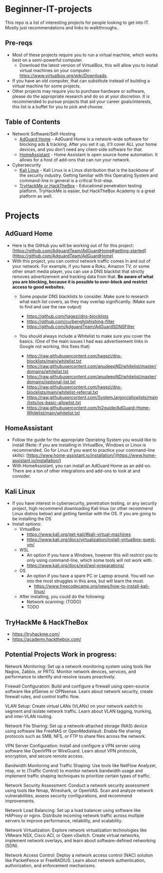 # Beginner-IT-projects
This repo is a list of interesting projects for people looking to get into IT. Mostly just recommendations and links to walkthroughs.

## Pre-reqs
- Most of these projects require you to run a virtual machine, which works best on a semi-powerful computer.
  - Download the latest version of VirtualBox, this will allow you to install virtual machines on your computer: https://www.virtualbox.org/wiki/Downloads.
- If you have an old computer, that can substitute instead of building a virtual machine for some projects.
- Other projects may require you to purchase hardware or software, please do the appropriate research and do so at your discretion. It is recommended to pursue projects that aid your career goals/interests, this list is a buffet for you to pick and choose.

## Table of Contents
- Network Software/Self-Hosting
  - [AdGuard Home](#adguard-home) - AdGuard Home is a network-wide software for blocking ads & tracking. After you set it up, it’ll cover ALL your home devices, and you don’t need any client-side software for that. 
  - [HomeAssistant](#homeassistant) - Home Assistant is open source home automation. It allows for a host of add-ons that can run your network.
- Cybersecurity
  - [Kali Linux](#Kali-Linux) - Kali Linux is a Linux distribution that is the backbone of the security industry. Getting familiar with this Operating System and command-line in general is a critical first-step.
  - [TryHackMe or HackTheBox](#tryhackme--hackthebox) - Educational penetration testing platform. TryHackMe is easier, but HackTheBox Academy is a great platform as well.


# Projects
## AdGuard Home
- Here is the GitHub you will be working out of for this project: [https://github.com/AdguardTeam/AdGuardHome#getting-started](https://github.com/AdguardTeam/AdGuardHome)
- With this project, you can control  network traffic comes in and out of your network. For example, if you have a Roku, Amazon TV, or some other smart media player, you can use a DNS blacklist that strictly removes advertizement and tracking data from that. **Be aware of what you are blocking, because it is possible to over-block and restrict access to good websites.**
  - Some popular DNS blacklists to consider. Make sure to research what each list covers, as they may overlap significantly. (Make sure to find and use the raw output) 
    - https://github.com/hagezi/dns-blocklists
    - https://github.com/curbengh/phishing-filter
    - https://github.com/AdguardTeam/AdGuardSDNSFilter

  - You should always include a Whitelist to make sure you cover the basics. (One of the main issues I had was advertisement links in Google not working, this fixes that)
    - https://raw.githubusercontent.com/hagezi/dns-blocklists/main/whitelist.txt
    - https://raw.githubusercontent.com/anudeepND/whitelist/master/domains/whitelist.txt
    - https://raw.githubusercontent.com/anudeepND/whitelist/master/domains/optional-list.txt
    - https://raw.githubusercontent.com/hagezi/dns-blocklists/main/whitelist-referral.txt
    - https://raw.githubusercontent.com/SystemJargon/allowlists/main/lists/ios-basic-allowlist.txt
    - https://raw.githubusercontent.com/hl2guide/AdGuard-Home-Whitelist/main/whitelist.txt

## HomeAssistant
- Follow the guide for the appropriate Operating System you would like to install (Note: if you are installing in VirtualBox, Windows or Linux is recommended. Go for Linux if you want to practice your command-line skills): [https://www.home-assistant.io/installation/](https://www.home-assistant.io/installation/)
- With HomeAssistant, you can install an AdGuard Home as an add-on. There are a ton of other integrations and add-ons to look at and consider. 

## Kali Linux
- If you have interest in cybersecurity, penetration testing, or any security project, high recommend downloading Kali linux (or other recommend Linux distros below) and getting familiar with the OS. If you are going to be installing the OS
- Install options:
  - VirtualBox
    - https://www.kali.org/get-kali/#kali-virtual-machines
    - https://www.kali.org/docs/virtualization/install-virtualbox-guest-vm/
  - WSL
    - An option if you have a Windows, however this will restrict you to only using command-line, which some tools will not work with.
    - https://www.kali.org/docs/wsl/wsl-preparations/
  - OS 
    - An option if you have a spare PC or Laptop around. You will run into the most struggles in this area, but will learn the most.
      - https://www.freecodecamp.org/news/how-to-install-kali-linux/
  - After installing, you could do the following:
    - Network scanning: (TODO)
    - TODO

## TryHackMe & HackTheBox
  - https://tryhackme.com/
  - https://academy.hackthebox.com/




## Potential Projects **Work in progress**:
Network Monitoring: Set up a network monitoring system using tools like Nagios, Zabbix, or PRTG. Monitor network devices, services, and performance to identify and resolve issues proactively.

Firewall Configuration: Build and configure a firewall using open-source software like pfSense or OPNsense. Learn about network security, create firewall rules, and control traffic flow.

VLAN Setup: Create virtual LANs (VLANs) on your network switch to segment and isolate network traffic. Learn about VLAN tagging, trunking, and inter-VLAN routing.

Network File Sharing: Set up a network-attached storage (NAS) device using software like FreeNAS or OpenMediaVault. Enable file sharing protocols such as SMB, NFS, or FTP to share files across the network.

VPN Server Configuration: Install and configure a VPN server using software like OpenVPN or WireGuard. Learn about VPN protocols, encryption, and secure remote access.

Bandwidth Monitoring and Traffic Shaping: Use tools like NetFlow Analyzer, ntop, or tc (Traffic Control) to monitor network bandwidth usage and implement traffic shaping techniques to prioritize certain types of traffic.

Network Security Assessment: Conduct a network security assessment using tools like Nmap, Wireshark, or OpenVAS. Scan and analyze network vulnerabilities, assess security configurations, and recommend improvements.

Network Load Balancing: Set up a load balancer using software like HAProxy or nginx. Distribute incoming network traffic across multiple servers to improve performance, reliability, and scalability.

Network Virtualization: Explore network virtualization technologies like VMware NSX, Cisco ACI, or Open vSwitch. Create virtual networks, implement network overlays, and learn about software-defined networking (SDN).

Network Access Control: Deploy a network access control (NAC) solution like PacketFence or FreeRADIUS. Learn about network authentication, authorization, and enforcement mechanisms.
